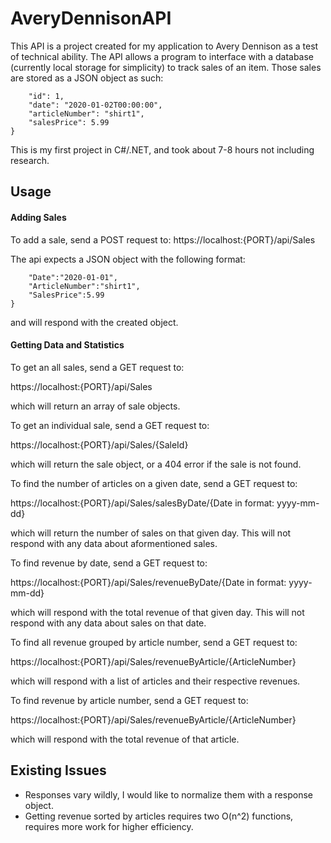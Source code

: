 ﻿# AveryDennisonAPI

This API is a project created for my application to Avery Dennison as a test of technical ability.  The API allows a program to interface with a database (currently local storage for simplicity) to track sales of an item.  Those sales are stored as a JSON object as such:
```{
    "id": 1,
    "date": "2020-01-02T00:00:00",
    "articleNumber": "shirt1",
    "salesPrice": 5.99
}
```
This is my first project in C#/.NET, and took about 7-8 hours not including research.  

## Usage

#### Adding Sales

To add a sale, send a POST request to:
https://localhost:{PORT}/api/Sales

The api expects a JSON object with the following format:
```{
	"Date":"2020-01-01",
	"ArticleNumber":"shirt1",
	"SalesPrice":5.99
}
```
and will respond with the created object.  

#### Getting Data and Statistics

To get an all sales, send a GET request to:

https://localhost:{PORT}/api/Sales

which will return an array of sale objects.  

To get an individual sale, send a GET request to:

https://localhost:{PORT}/api/Sales/{SaleId}

which will return the sale object, or a 404 error if the sale is not found.  

To find the number of articles on a given date, send a GET request to:

https://localhost:{PORT}/api/Sales/salesByDate/{Date in format: yyyy-mm-dd}

which will return the number of sales on that given day.  This will not respond with any data about aformentioned sales.  

To find revenue by date, send a GET request to:

https://localhost:{PORT}/api/Sales/revenueByDate/{Date in format: yyyy-mm-dd}

which will respond with the total revenue of that given day.  This will not respond with any data about sales on that date.  

To find all revenue grouped by article number, send a GET request to:

https://localhost:{PORT}/api/Sales/revenueByArticle/{ArticleNumber}

which will respond with a list of articles and their respective revenues.  

To find revenue by article number, send a GET request to:

https://localhost:{PORT}/api/Sales/revenueByArticle/{ArticleNumber}

which will respond with the total revenue of that article.

## Existing Issues

- Responses vary wildly, I would like to normalize them with a response object.  
- Getting revenue sorted by articles requires two O(n^2) functions, requires more work for higher efficiency.
